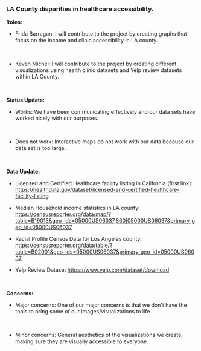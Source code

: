 ### LA County disparities in healthcare accessibility.
<b>Roles:</b>
<br>
* Frida Barragan: I will contribute to the project by creating graphs that focus on the income and clinic accessibility in LA county.
<br>

* Keven Michel: I will contribute to the project by creating different visualizations using health clinic datasets and Yelp review datasets within LA County.
<br>

<b>Status Update:</b>
<br>
* Works: We have been communicating effectively and our data sets have worked nicely with our purposes.
<br>

* Does not work: Interactive maps do not work with our data because our data set is too large.

<br>

<b>Data Update:</b>

  * Licensed and Certified Healthcare facility listing in California (first link): 
https://healthdata.gov/dataset/licensed-and-certified-healthcare-facility-listing

  * Median Household income statistics in LA county: 
https://censusreporter.org/data/map/?table=B19013&geo_ids=05000US06037,860|05000US06037&primary_geo_id=05000US06037

 * Racial Profile Census Data for Los Angeles county: 
 https://censusreporter.org/data/table/?table=B02001&geo_ids=05000US06037&primary_geo_id=05000US06037
 
 * Yelp Review Dataset 
 https://www.yelp.com/dataset/download

<br>

<b>Concerns:</b>
<br>
* Major concerns: One of our major concerns is that we don't have the tools to bring some of our images/visualizations to life.
<br>

* Minor concerns: General aesthetics of the visualizations we create, making sure they are visually accessible to everyone.
